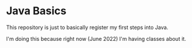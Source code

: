# Java Basics
This repository is just to basically register my first steps into Java.

I'm doing this because right now (June 2022) I'm having classes about it.
